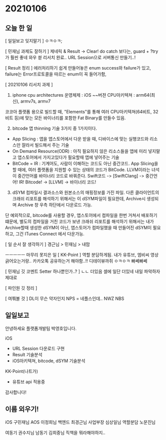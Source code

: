 # 20210106
## 오늘 한 일
[ 일일보고 잊지말기 ]
ㅇㅋㅇㅋ;


[ 민재님 과제도 잘하기 ]
제네릭 & Result -> Clear!
do catch 보다는, guard + ?try가 훨씬 좋네 와우 씓
리서치 완료..
URL Session으로 서버통신 만들기..!


[ Result 정리 ]
에러처리하기 쉽게 만들어놓은 enum
success와 failure가 있고,
failure는 Error프로토콜을 따르는 enum이 꼭 들어가함,


[ 20210106 리서치 과제 ]
1. iphone cpu architectures
운영체제 : iOS ~~버젼
CPU아키텍쳐 : arm64(최신), armv7s, armv7

코코아 플랫폼 용으로 빌드할 때, "Elements"를 통해 여러 CPU아키텍쳐(64비트, 32비트 등)에 맞는 
모든 바이너리를 포함한 Fat Binary를 만들수 있음.

2. bitcode
앱 thinning 기술 3가지 중 1가지이다.
 - App Slicing : 앱을 앱스토어에서 다운 받을 때, 디바이스에 맞는 실행코드와 리소스만 잘라서 빌드해서 주는 기술
 - On Demand Resource(ODR) : 아직 필요하지 않은 리소스들을 앱에 미리 넣지말고 앱스토어에서 가지고있다가 필요할때 앱에 넣어주는 기술
- BitCode = IR : 기계어도, 사람이 이해하는 코드도 아닌 중간코드. App Slicing을 할 때에, 여러 플랫폼을 지원할 수 있는 상태의 코드가 BitCode. 
   LLVM이라는 녀석이 중간언어를 바이너리 코드로 바꿔준다.
   Swift코드 -> [SwiftClang] -> 중간언어! IR! Bitcode! -> [LLVM] -> 바이너리 코드!
   
3. dSYM 
컴파일시 결과소스와 원본소스의 매핑정보를 가진 파일.
다른 클라이언트의 크래쉬 리포트를 해석하기 위해서는 이 dSYM파일이 필요한데,
Archive시 생성되며 Archive 창 우측 하단에서 다운로드 가능.

단 예외적으로,
bitcode를 사용할 경우, 앱스토어에서 컴파일을 한번 거쳐서 배포하기 떄문에,
별도의 컴파일을 거친 코드가 보낸 크래쉬 리포트를 해석하기 위해서는 
내가 Archive할때 생성한 dSYM이 아닌, 앱스토어가 컴파일했을 때 만들어진 dSYM이 필요하고,
그건 ITunes Connect 에서 다운가능.


[ 일 순서 잘 생각하기 ]
경근님 > 민재님 > 내맘



ㅡㅡㅡㅡㅡ 마무리 못지은 일
[ KK-Point ]
역할 분담하게됨.
내가 유튜브, 엠비씨 영상 긁어오는거랑.. 카카오톡 공유하는거 해야함..!!
디테이뷰까쥐 ㅇㅋㅇㅋ 빠쎼빠쎼

[ 민재님 깃 코멘트 Setter 하나뿐인가..? ]
ㄴㄴ 더있음 셀에 일단 더있네
내일 파악하자 제대로

[ 파인원 깃 정리 ]

[ 여쭤볼 것 ]
DL이 무슨 약자인지
NPS = 네플스인데.. NWZ NBS 



## 일일보고
안녕하세요 플랫폼개발팀 박영호입니다.

iOS
 - URL Session 다운로드 구현
 - Result 기술분석
 - iOS아키텍쳐, bitcode, dSYM 기술분석 
 
KK-Point(나트가)
 - 유튜브 api 적용중

감사합니다!



## 이름 외우기!
iOS 구민재님
AOS 이정희님
백엔드 최경근님
사업부장 심상일님
역할분담 노문진님

여동기 권수지님
남동기 김희중님
직책을 뭐라해야하지..


